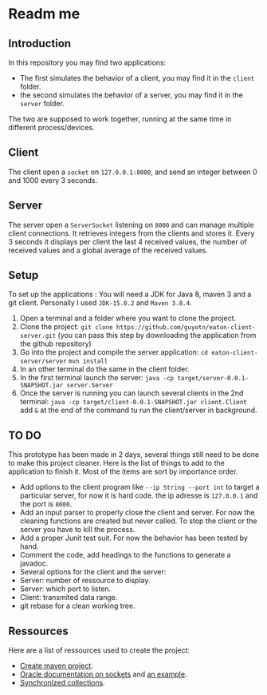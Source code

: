 # Readm me

## Introduction

In this repository you may find two applications:
- The first simulates the behavior of a client, you may find it in the `client` folder.
- the second simulates the behavior of a server, you may find it in the `server` folder.

The two are supposed to work together, running at the same time in different process/devices.

## Client
The client open a `socket` on `127.0.0.1:8000`, and send an integer between 0 and 1000 every 3 seconds.
## Server
The server open a `ServerSocket` listening on `8000` and can manage multiple client connections. It retrieves integers from the clients and stores it. Every 3 seconds it displays per client the last 4 received values, the number of received values and a global average of the received values.
## Setup
To set up the applications :
You will need a JDK for Java 8, maven 3 and a git client. Personally I used `JDK-15.0.2` and `Maven 3.8.4`.
1. Open a terminal and a folder where you want to clone the project.
2. Clone the project:
`git clone https://github.com/guyotn/eaton-client-server.git`
(you can pass this step by downloading the application from the github repository)
3. Go into the project and compile the server application:
`cd eaton-client-server/server`
`mvn install`
4. In an other terminal do the same in the client folder.
5. In the first terminal launch the server:
`java -cp target/server-0.0.1-SNAPSHOT.jar server.Server`
6. Once the server is running you can launch several clients in the 2nd terminal:
`java -cp target/client-0.0.1-SNAPSHOT.jar client.Client`
add `&` at the end of the command tu run the client/server in background.

## TO DO
This prototype has been made in 2 days, several things still need to be done to make this project cleaner.
Here is the list of things to add to the application to finish it. Most of the items are sort by importance order.
 - Add options to the client program like `--ip String --port int` to target a particular server, for now it is hard code.  the ip adresse is `127.0.0.1` and the port is `8000`.
 - Add an input parser to properly close the client and server. For now the cleaning functions are created but never called. To stop the client or the server you have to kill the process.
 - Add a proper Junit test suit. For now the behavior has been tested by hand.
 - Comment the code, add headings to the functions to generate a javadoc.
 - Several options for the client and the server:
  - Server: number of ressource to display.
  - Server: which port to listen.
  - Client: transmited data range.
 - git rebase for a clean working tree. 

## Ressources
Here are a list of ressources used to create the project:
 - [Create maven project](http:https://openclassrooms.com/en/courses/4503526-organisez-et-packagez-une-application-java-avec-apache-maven/4608897-creez-votre-premier-projet-maven// "Create maven project").
 - [Oracle documentation on sockets](https://docs.oracle.com/javase/7/docs/api/java/net/Socket.html) and [an example](https://www.codeflow.site/fr/article/a-guide-to-java-sockets).
 - [Synchronized collections](https://www.codejava.net/java-core/collections/understanding-collections-and-thread-safety-in-java).
